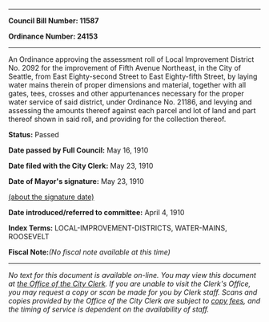 

********

**Council Bill Number: 11587**
   
**Ordinance Number: 24153**
********

 An Ordinance approving the assessment roll of Local Improvement District No. 2092 for the improvement of Fifth Avenue Northeast, in the City of Seattle, from East Eighty-second Street to East Eighty-fifth Street, by laying water mains therein of proper dimensions and material, together with all gates, tees, crosses and other appurtenances necessary for the proper water service of said district, under Ordinance No. 21186, and levying and assessing the amounts thereof against each parcel and lot of land and part thereof shown in said roll, and providing for the collection thereof.

**Status:** Passed
   
**Date passed by Full Council:** May 16, 1910
   
**Date filed with the City Clerk:** May 23, 1910
   
**Date of Mayor's signature:** May 23, 1910
   
[(about the signature date)](/~public/approvaldate.htm)
   
   
   
**Date introduced/referred to committee:** April 4, 1910
   
   
**Index Terms:** LOCAL-IMPROVEMENT-DISTRICTS, WATER-MAINS, ROOSEVELT

**Fiscal Note:**_(No fiscal note available at this time)_
********

_No text for this document is available on-line. You may view this document at [the Office of the City Clerk](http://www.seattle.gov/leg/clerk/contactUs.htm). If you are unable to visit the Clerk's Office, you may request a copy or scan be made for you by Clerk staff. Scans and copies provided by the Office of the City Clerk are subject to [copy fees](http://clerk.seattle.gov/~public/clerkfees.htm), and the timing of service is dependent on the availability of staff._

